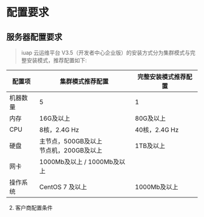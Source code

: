 # 配置要求

## 服务器配置要求
> iuap 云运维平台 V3.5（开发者中心企业版）的安装方式分为集群模式与完整安装模式，推荐配置如下:

配置项 | 集群模式推荐配置 | 完整安装模式推荐配置
---|---|---
机器数量 | 5 | 1
内存 | 16G及以上 | 80G及以上
CPU  | 8核，2.4G Hz|40核，2.4G Hz
硬盘 | 主节点，500GB及以上<br/>节点机，200GB及以上|1TB及以上
网卡 | 1000Mb及以上 / 1000Mb及以上
操作系统 | CentOS 7 及以上 | 1000Mb及以上

2. 客户商配置条件